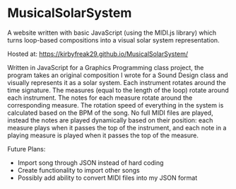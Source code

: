 # MusicalSolarSystem
A website written with basic JavaScript (using the MIDI.js library) which turns loop-based compositions into a visual solar system representation.

Hosted at: https://kirbyfreak29.github.io/MusicalSolarSystem/

Written in JavaScript for a Graphics Programming class project, the program takes an original composition I wrote for a Sound Design class and visually represents it as a solar system.  Each instrument rotates around the time signature.  The measures (equal to the length of the loop) rotate around each instrument.  The notes for each measure rotate around the corresponding measure.  The rotation speed of everything in the system is calculated based on the BPM of the song.  No full MIDI files are played, instead the notes are played dynamically based on their position: each measure plays when it passes the top of the instrument, and each note in a playing measure is played when it passes the top of the measure.

Future Plans: 
- Import song through JSON instead of hard coding
- Create functionality to import other songs
- Possibly add ability to convert MIDI files into my JSON format
